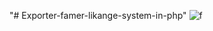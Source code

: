 "# Exporter-famer-likange-system-in-php" 
![f](https://github.com/jarrdim/Exporter-famer-likange-system-in-php/assets/85497086/62175cee-5019-4664-800f-bc13494713b9)
